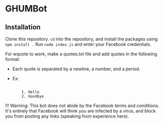 # GHUMBot 

## Installation

Clone this repository. `cd` into the repository, and install the packages using `npm install .`
Run `node index.js` and enter your Facebook credentials.

For wquote to work, make a quotes.txt file and add quotes in the following format:

- Each quote is separated by a newline, a number, and a period.
- Ex:
    
    ```
    
        1. Hello
        2. Goodbye
    ```
    
!!! Warning: This bot does *not* abide by the Facebook terms and conditions. It's entirely that Facebook will think you are infected by a virus, and block you from posting any links (speaking from experience here).



